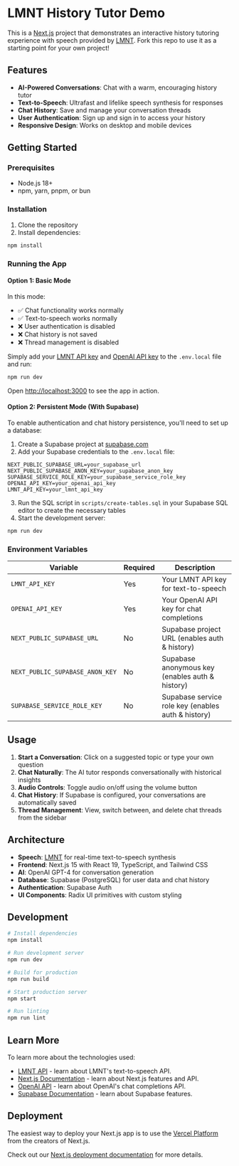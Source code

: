 # LMNT History Tutor Demo

This is a [Next.js](https://nextjs.org) project that demonstrates an interactive history tutoring experience with speech provided by [LMNT](https://lmnt.com). Fork this repo to use it as a starting point for your own project!

## Features

- **AI-Powered Conversations**: Chat with a warm, encouraging history tutor
- **Text-to-Speech**: Ultrafast and lifelike speech synthesis for responses
- **Chat History**: Save and manage your conversation threads
- **User Authentication**: Sign up and sign in to access your history
- **Responsive Design**: Works on desktop and mobile devices

## Getting Started

### Prerequisites

- Node.js 18+ 
- npm, yarn, pnpm, or bun

### Installation

1. Clone the repository
2. Install dependencies:
```bash
npm install
```

### Running the App

#### Option 1: Basic Mode

In this mode:
- ✅ Chat functionality works normally
- ✅ Text-to-speech works normally  
- ❌ User authentication is disabled
- ❌ Chat history is not saved
- ❌ Thread management is disabled

Simply add your [LMNT API key](https://app.lmnt.com/account) and [OpenAI API key](https://platform.openai.com/account/api-keys) to the `.env.local` file and run:
```bash
npm run dev
```

Open [http://localhost:3000](http://localhost:3000) to see the app in action.

#### Option 2: Persistent Mode (With Supabase)

To enable authentication and chat history persistence, you'll need to set up a database:

1. Create a Supabase project at [supabase.com](https://supabase.com)
2. Add your Supabase credentials to the `.env.local` file:

```env
NEXT_PUBLIC_SUPABASE_URL=your_supabase_url
NEXT_PUBLIC_SUPABASE_ANON_KEY=your_supabase_anon_key
SUPABASE_SERVICE_ROLE_KEY=your_supabase_service_role_key
OPENAI_API_KEY=your_openai_api_key
LMNT_API_KEY=your_lmnt_api_key
```

3. Run the SQL script in `scripts/create-tables.sql` in your Supabase SQL editor to create the necessary tables
4. Start the development server:
```bash
npm run dev
```

### Environment Variables

| Variable | Required | Description |
|----------|----------|-------------|
| `LMNT_API_KEY` | Yes | Your LMNT API key for text-to-speech |
| `OPENAI_API_KEY` | Yes | Your OpenAI API key for chat completions |
| `NEXT_PUBLIC_SUPABASE_URL` | No | Supabase project URL (enables auth & history) |
| `NEXT_PUBLIC_SUPABASE_ANON_KEY` | No | Supabase anonymous key (enables auth & history) |
| `SUPABASE_SERVICE_ROLE_KEY` | No | Supabase service role key (enables auth & history) |

## Usage

1. **Start a Conversation**: Click on a suggested topic or type your own question
2. **Chat Naturally**: The AI tutor responds conversationally with historical insights
3. **Audio Controls**: Toggle audio on/off using the volume button
4. **Chat History**: If Supabase is configured, your conversations are automatically saved
5. **Thread Management**: View, switch between, and delete chat threads from the sidebar

## Architecture

- **Speech**: [LMNT](https://lmnt.com) for real-time text-to-speech synthesis
- **Frontend**: Next.js 15 with React 19, TypeScript, and Tailwind CSS
- **AI**: OpenAI GPT-4 for conversation generation
- **Database**: Supabase (PostgreSQL) for user data and chat history
- **Authentication**: Supabase Auth
- **UI Components**: Radix UI primitives with custom styling

## Development

```bash
# Install dependencies
npm install

# Run development server
npm run dev

# Build for production
npm run build

# Start production server
npm start

# Run linting
npm run lint
```

## Learn More

To learn more about the technologies used:

- [LMNT API](https://docs.lmnt.com/) - learn about LMNT's text-to-speech API.
- [Next.js Documentation](https://nextjs.org/docs) - learn about Next.js features and API.
- [OpenAI API](https://platform.openai.com/docs) - learn about OpenAI's chat completions API.
- [Supabase Documentation](https://supabase.com/docs) - learn about Supabase features.

## Deployment

The easiest way to deploy your Next.js app is to use the [Vercel Platform](https://vercel.com/new?utm_medium=default-template&filter=next.js&utm_source=create-next-app&utm_campaign=create-next-app-readme) from the creators of Next.js.

Check out our [Next.js deployment documentation](https://nextjs.org/docs/app/building-your-application/deploying) for more details.
